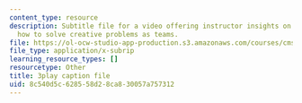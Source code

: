 ```yaml
---
content_type: resource
description: Subtitle file for a video offering instructor insights on teaching students
  how to solve creative problems as teams.
file: https://ol-ocw-studio-app-production.s3.amazonaws.com/courses/cms-611j-creating-video-games-fall-2014/8c540d5c628558d28ca830057a757312_Y7cMih9O8es.vtt
file_type: application/x-subrip
learning_resource_types: []
resourcetype: Other
title: 3play caption file
uid: 8c540d5c-6285-58d2-8ca8-30057a757312
---
```

